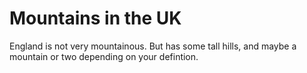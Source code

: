 Mountains in the UK
===================
England is not very mountainous.
But has some tall hills, and maybe a mountain or two depending on your defintion.
